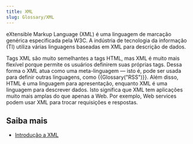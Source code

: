 ```yaml
---
title: XML
slug: Glossary/XML
---
```


eXtensible Markup Language (XML) é uma linguagem de marcação genérica especificada pela W3C. A indústria de tecnologia da informação (TI) utiliza várias linguagens baseadas em XML para descrição de dados.

Tags XML são muito semelhantes a tags HTML, mas XML é muito mais flexível porque permite os usuários definirem suas próprias tags. Dessa forma o XML atua como uma meta-linguagem — isto é, pode ser usada para definir outras linguagens, como {{Glossary("RSS")}}. Além disso, HTML é uma linguagem para apresentação, enquanto XML é uma linguagem para descrever dados. Isto significa que XML tem aplicações muito mais amplas do que apenas a Web. Por exemplo, Web services podem usar XML para trocar requisições e respostas.

## Saiba mais

- [Introdução a XML](/pt-BR/docs/XML_Introduction)
